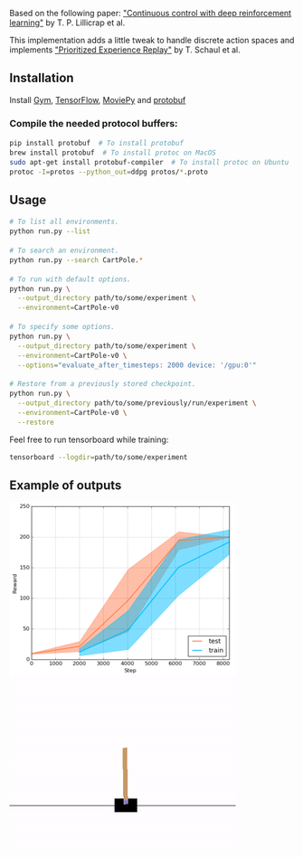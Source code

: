 Based on the following paper: ["Continuous control with deep reinforcement learning"](http://arxiv.org/abs/1509.02971) by T. P. Lillicrap et al.

This implementation adds a little tweak to handle discrete action spaces and implements
["Prioritized Experience Replay"](https://arxiv.org/abs/1511.05952) by T. Schaul et al.

## Installation

Install [Gym](https://github.com/openai/gym#installation), [TensorFlow](https://www.tensorflow.org/get_started/os_setup.html), [MoviePy](http://zulko.github.io/moviepy/install.html) and [protobuf](https://github.com/google/protobuf/releases)

### Compile the needed protocol buffers:

```bash
pip install protobuf  # To install protobuf
brew install protobuf  # To install protoc on MacOS
sudo apt-get install protobuf-compiler  # To install protoc on Ubuntu
protoc -I=protos --python_out=ddpg protos/*.proto
```

## Usage

```bash
# To list all environments.
python run.py --list

# To search an environment.
python run.py --search CartPole.*

# To run with default options.
python run.py \
  --output_directory path/to/some/experiment \
  --environment=CartPole-v0

# To specify some options.
python run.py \
  --output_directory path/to/some/experiment \
  --environment=CartPole-v0 \
  --options="evaluate_after_timesteps: 2000 device: '/gpu:0'"

# Restore from a previously stored checkpoint.
python run.py \
  --output_directory path/to/some/previously/run/experiment \
  --environment=CartPole-v0 \
  --restore
```

Feel free to run tensorboard while training:

```bash
tensorboard --logdir=path/to/some/experiment
```

## Example of outputs

![Performance](https://github.com/sgowal/ddpg/raw/master/doc/performance.png)
![CartPole-v0](https://github.com/sgowal/ddpg/raw/master/doc/cartpole.gif)
